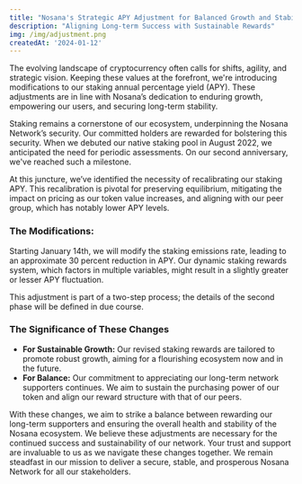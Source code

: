 ```yaml
---
title: "Nosana's Strategic APY Adjustment for Balanced Growth and Stability"
description: "Aligning Long-term Success with Sustainable Rewards"
img: /img/adjustment.png
createdAt: '2024-01-12'
---
```

The evolving landscape of cryptocurrency often calls for shifts, agility, and strategic vision. Keeping these values at the forefront, we're introducing modifications to our staking annual percentage yield (APY). These adjustments are in line with Nosana’s dedication to enduring growth, empowering our users, and securing long-term stability.

Staking remains a cornerstone of our ecosystem, underpinning the Nosana Network’s security. Our committed holders are rewarded for bolstering this security. When we debuted our native staking pool in August 2022, we anticipated the need for periodic assessments. On our second anniversary, we've reached such a milestone. 

At this juncture, we’ve identified the necessity of recalibrating our staking APY. This recalibration is pivotal for preserving equilibrium, mitigating the impact on pricing as our token value increases, and aligning with our peer group, which has notably lower APY levels.

### The Modifications:

Starting January 14th, we will modify the staking emissions rate, leading to an approximate 30 percent reduction in APY. Our dynamic staking rewards system, which factors in multiple variables, might result in a slightly greater or lesser APY fluctuation.

This adjustment is part of a two-step process; the details of the second phase will be defined in due course. 


### The Significance of These Changes

*  **For Sustainable Growth:** Our revised staking rewards are tailored to promote robust growth, aiming for a flourishing ecosystem now and in the future.
* **For Balance:** Our commitment to appreciating our long-term network supporters continues. We aim to sustain the purchasing power of our token and align our reward structure with that of our peers.

With these changes, we aim to strike a balance between rewarding our long-term supporters and ensuring the overall health and stability of the Nosana ecosystem. We believe these adjustments are necessary for the continued success and sustainability of our network.
Your trust and support are invaluable to us as we navigate these changes together. We remain steadfast in our mission to deliver a secure, stable, and prosperous Nosana Network for all our stakeholders.
